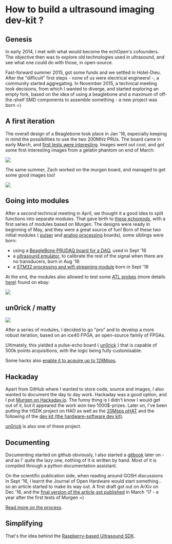 # How to build a ultrasound imaging dev-kit ?

## Genesis

In early 2014, I met with what would become the echOpen's cofounders. The objective then was to explore old technologies used in ultrasound, and see what one could do with those, in open-source.

Fast-forward summer 2015, got some funds and we settled in Hotel-Dieu. After the "difficult" first steps - none of us were electrical engineers! -, a community started aggregating. In November 2015, a technical meeting took decisions, from which I wanted to diverge, and started exploring an empty fork, based on the idea of using a beaglebone and a maximum of off-the-shelf SMD components to assemble something - a new project was born =)

## A first iteration

The overall design of a Beaglebone took place in Jan '16, especially keeping in mind the possibilities to use the two 200MHz PRUs. The board came in early March, and [first tests were interesting](https://github.com/kelu124/murgen-dev-kit/blob/master/hardware/Readme.md). Images went out cool, and got some first interesting images from a gelatin phantom on end of March:

![](https://raw.githubusercontent.com/kelu124/murgen-dev-kit/master/worklog/Images/Session_7/20160328-141152.data-DEC1-SC-4T.png)

The same summer, Zach worked on the murgen board, and managed to get some good images too!

![](https://raw.githubusercontent.com/ZTaylor39/murgen-dev-kit/zach/worklog/Zach/2016-07-06/tp2.png)

## Going into modules

After a second technical meeting in April, we thought it a good idea to split functions into separate modules. That gave birth to [these echomods](https://github.com/kelu124/echomods/), with a first series of modules based on Murgen. The designs were ready in beginning of May, and they were a great source of fun! Born of these two initial modules ( [pulser](/retired/tobo/) and [analog processing](/goblin/) boards), some siblings were born:
* using a [BeagleBone PRUDAQ board for a DAQ](/retired/toadkiller/), used in Sept '16
* a [ultrasound emulator](/silent/), to calibrate the rest of the signal when there are no transducers, born in Aug '16
* a [STM32 processing and wifi streaming module](/retired/croaker/) born in Sept '16

At the end, the modules also allowed to test some [ATL probes](/retroATL3/) (more details [here](/include/ATL.md)) found on ebay:

![](https://raw.githubusercontent.com/kelu124/echomods/master/include/20160814/sonde3V_1-4.csv-SC.png)

## un0rick / matty

![](https://raw.githubusercontent.com/kelu124/un0rick/master/images/un0desc.png)

After a series of modules, I decided to go "pro" and to develop a more robust iteration, based on an ice40 FPGA, an open-source family of FPGAs.

Ultimately, this yielded a pulse-echo board ( [un0rick](http://un0rick.cc) ) that is capable of 500k points acquisitions, with the logic being fully customisable.

Some hacks also [enable it to acquire up to 128Msps](/include/experiments/auto/20180814a.md).

## Hackaday

Apart from GitHub where I wanted to store code, source and images, I also wanted to document the day to day work. Hackaday was a good option, and I put [Murgen on Hackaday.io](http://hackaday.com/2016/04/12/a-developers-kit-for-medical-ultrasound/). The funny thing is I didn't know I would get out of it, but it appeared the work won two 1000$-prizes. Later on, I've been putting the HSDK project on HAD as well as the [20Msps pHAT](https://hackaday.io/project/20455-20msps-adc-raspberrypi-hat) and the following of the [dev kit (the hardware-software dev kit)](https://hackaday.io/project/10899-a-hsdk-for-ultrasound-imaging).

[un0rick](https://hackaday.io/project/28375-un0rick-an-ice40-ultrasound-board) is also one of these project.

## Documenting

Documenting started on github obviously, I also started a [gitbook](https://kelu124.gitbooks.io/echomods/content/) later on - and as I' quite the lazy one, nothing of it is written by hand. Most of it is compiled through a python documentation assistant. 

On the scientific publication side, when reading around GOSH discussions in Sept '16, I learnt the Journal of Open Hardware would start something.. so an article started to make its way out. A first draft got out on ArXiv on Dec '16, and the [final version of the article got published](http://openhardware.metajnl.com/articles/10.5334/joh.2/) in March '17 - a year after the first tests of Murgen =)

[Read more on the process](/include/autodoc.md).

## Simplifying

That's the idea behind the [Raspberry-based Ultrasound SDK](https://hackaday.io/project/10899-a-debugger-for-ultrasound-imaging).




